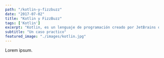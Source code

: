 ```yaml
---
path: "/kotlin-y-fizzbuzz"
date: "2017-07-02"
title: "Kotlin y FizzBuzz"
tags: ['Kotlin']
excerpt: "Kotlin, es un lenguaje de programación creado por JetBrains que corre en la JVM (Java Virtual Machine) que se ha puesto de moda, Google le ha dado soporte oficial para Android y el framework web por excelencia de Java Spring también le da soporte"
subtitle: "Un caso practico"
featured_image: "./images/kotlin.jpg"
---
```


Lorem ipsum.